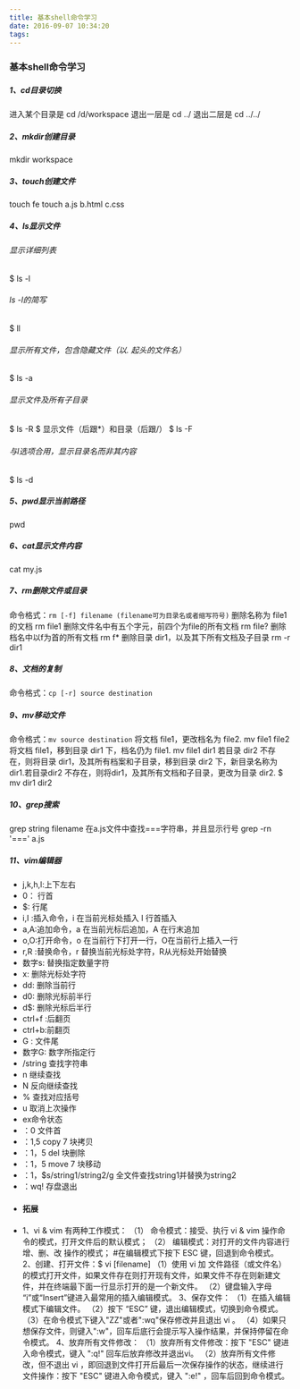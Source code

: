 ```yaml
---
title: 基本shell命令学习
date: 2016-09-07 10:34:20
tags:
---
```

### 基本shell命令学习
#####  1、cd目录切换
进入某个目录是 
cd /d/workspace
退出一层是
 cd ../
退出二层是
 cd ../../
##### 2、mkdir创建目录
mkdir workspace
##### 3、touch创建文件
touch fe
touch a.js b.html c.css
##### 4、ls显示文件
###### 显示详细列表
$ ls -l
###### ls -l的简写
$ ll
###### 显示所有文件，包含隐藏文件（以. 起头的文件名）
$ ls -a
###### 显示文件及所有子目录
$ ls -R
$ 显示文件（后跟*）和目录（后跟/）
$ ls -F
###### 与l选项合用，显示目录名而非其内容
$ ls -d
##### 5、pwd显示当前路径
pwd
##### 6、cat显示文件内容
cat my.js
##### 7、rm删除文件或目录
命令格式：`rm [-f] filename (filename可为目录名或者缩写符号)`
删除名称为 file1的文档
rm file1
删除文件名中有五个字元，前四个为file的所有文档
rm file?
删除档名中以f为首的所有文档
rm f*
删除目录 dir1，以及其下所有文档及子目录
rm -r dir1
##### 8、文档的复制
命令格式：`cp [-r] source destination`
##### 9、mv移动文件
命令格式：`mv source destination`
将文档 file1，更改档名为 file2.
 mv file1 file2
 将文档 file1，移到目录 dir1 下，档名仍为 file1.
mv file1 dir1
若目录 dir2 不存在，则将目录 dir1，及其所有档案和子目录，移到目录 dir2 下，新目录名称为 dir1.若目录dir2 不存在，则将dir1，及其所有文档和子目录，更改为目录 dir2.
$ mv dir1 dir2
##### 10、grep搜索
grep string filename
在a.js文件中查找===字符串，并且显示行号
grep -rn '===' a.js
##### 11、vim编辑器
- j,k,h,l:上下左右
- 0： 行首
- $: 行尾
- i,I :插入命令，i 在当前光标处插入 I 行首插入
- a,A:追加命令，a 在当前光标后追加，A 在行末追加
- o,O:打开命令，o 在当前行下打开一行，O在当前行上插入一行
- r,R :替换命令，r 替换当前光标处字符，R从光标处开始替换
- 数字s: 替换指定数量字符
- x: 删除光标处字符
- dd: 删除当前行
- d0: 删除光标前半行
- d$: 删除光标后半行
- ctrl+f :后翻页
- ctrl+b:前翻页
- G : 文件尾
- 数字G: 数字所指定行
- /string 查找字符串
- n 继续查找
- N 反向继续查找
- % 查找对应括号
- u 取消上次操作
- ex命令状态
- ：0 文件首
- ：1,5 copy 7 块拷贝
- ：1，5 del 块删除
- ：1，5 move 7 块移动
- ：1，$s/string1/string2/g 全文件查找string1并替换为string2
- ：wq! 存盘退出
- #### 拓展
- 1、vi & vim 有两种工作模式：
（1） 命令模式：接受、执行 vi & vim 操作命令的模式，打开文件后的默认模式；
（2） 编辑模式：对打开的文件内容进行 增、删、改 操作的模式；
  #在编辑模式下按下 ESC 键，回退到命令模式。
2、创建、打开文件：$ vi [filename]
（1）使用 vi 加 文件路径（或文件名）的模式打开文件，如果文件存在则打开现有文件，如果文件不存在则新建文件，并在终端最下面一行显示打开的是一个新文件。
（2）键盘输入字母 “i”或“Insert”键进入最常用的插入编辑模式。
3、保存文件：
（1）在插入编辑模式下编辑文件。
（2）按下 “ESC” 键，退出编辑模式，切换到命令模式。
（3）在命令模式下键入"ZZ"或者":wq"保存修改并且退出 vi 。
（4）如果只想保存文件，则键入":w"，回车后底行会提示写入操作结果，并保持停留在命令模式。
4、放弃所有文件修改：
（1）放弃所有文件修改：按下 "ESC" 键进入命令模式，键入 ":q!" 回车后放弃修改并退出vi。
（2）放弃所有文件修改，但不退出 vi ，即回退到文件打开后最后一次保存操作的状态，继续进行文件操作：按下 "ESC" 键进入命令模式，键入 ":e!" ，回车后回到命令模式。
